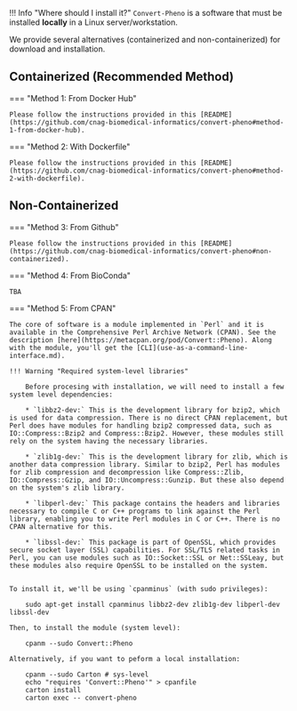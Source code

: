 !!! Info "Where should I install it?"
    `Convert-Pheno` is a software that must be installed **locally** in a Linux server/workstation. 

We provide several alternatives (containerized and non-containerized) for download and installation.

## Containerized (Recommended Method)

=== "Method 1: From Docker Hub"

    Please follow the instructions provided in this [README](https://github.com/cnag-biomedical-informatics/convert-pheno#method-1-from-docker-hub).

=== "Method 2: With Dockerfile"

    Please follow the instructions provided in this [README](https://github.com/cnag-biomedical-informatics/convert-pheno#method-2-with-dockerfile).

## Non-Containerized

=== "Method 3: From Github"

    Please follow the instructions provided in this [README](https://github.com/cnag-biomedical-informatics/convert-pheno#non-containerized).

=== "Method 4: From BioConda"

    TBA

=== "Method 5: From CPAN"

    The core of software is a module implemented in `Perl` and it is available in the Comprehensive Perl Archive Network (CPAN). See the description [here](https://metacpan.org/pod/Convert::Pheno). Along with the module, you'll get the [CLI](use-as-a-command-line-interface.md).

    !!! Warning "Required system-level libraries"

        Before procesing with installation, we will need to install a few system level dependencies:

        * `libbz2-dev:` This is the development library for bzip2, which is used for data compression. There is no direct CPAN replacement, but Perl does have modules for handling bzip2 compressed data, such as IO::Compress::Bzip2 and Compress::Bzip2. However, these modules still rely on the system having the necessary libraries.

        * `zlib1g-dev:` This is the development library for zlib, which is another data compression library. Similar to bzip2, Perl has modules for zlib compression and decompression like Compress::Zlib, IO::Compress::Gzip, and IO::Uncompress::Gunzip. But these also depend on the system's zlib library.

        * `libperl-dev:` This package contains the headers and libraries necessary to compile C or C++ programs to link against the Perl library, enabling you to write Perl modules in C or C++. There is no CPAN alternative for this.

        * `libssl-dev:` This package is part of OpenSSL, which provides secure socket layer (SSL) capabilities. For SSL/TLS related tasks in Perl, you can use modules such as IO::Socket::SSL or Net::SSLeay, but these modules also require OpenSSL to be installed on the system.


    To install it, we'll be using `cpanminus` (with sudo privileges):

        sudo apt-get install cpanminus libbz2-dev zlib1g-dev libperl-dev libssl-dev

    Then, to install the module (system level):

        cpanm --sudo Convert::Pheno

    Alternatively, if you want to peform a local installation:

        cpanm --sudo Carton # sys-level
        echo "requires 'Convert::Pheno'" > cpanfile
        carton install
        carton exec -- convert-pheno
